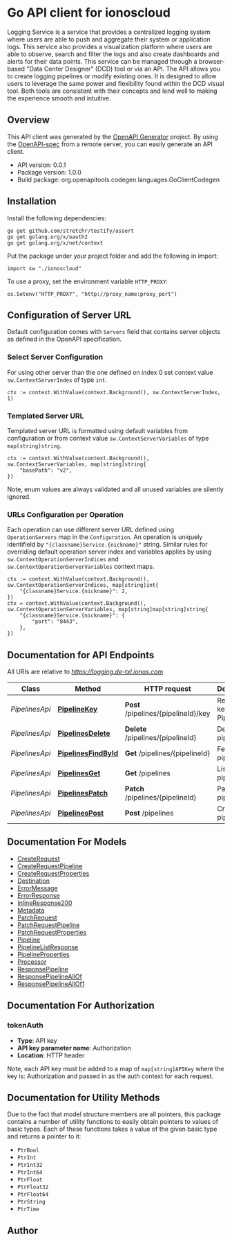 # Go API client for ionoscloud

Logging Service is a service that provides a centralized logging system where users are able to push and aggregate their system or application logs. This service also provides a visualization platform where users are able to observe, search and filter the logs and also create dashboards and alerts for their data points.
This service can be managed through a browser-based \"Data Center Designer\" (DCD) tool or via an API.
The API allows you to create logging pipelines or modify existing ones. It is designed to allow users to leverage the same power and flexibility found within the DCD visual tool. Both tools are consistent with their concepts and lend well to making the experience smooth and intuitive.

## Overview
This API client was generated by the [OpenAPI Generator](https://openapi-generator.tech) project.  By using the [OpenAPI-spec](https://www.openapis.org/) from a remote server, you can easily generate an API client.

- API version: 0.0.1
- Package version: 1.0.0
- Build package: org.openapitools.codegen.languages.GoClientCodegen

## Installation

Install the following dependencies:

```shell
go get github.com/stretchr/testify/assert
go get golang.org/x/oauth2
go get golang.org/x/net/context
```

Put the package under your project folder and add the following in import:

```golang
import sw "./ionoscloud"
```

To use a proxy, set the environment variable `HTTP_PROXY`:

```golang
os.Setenv("HTTP_PROXY", "http://proxy_name:proxy_port")
```

## Configuration of Server URL

Default configuration comes with `Servers` field that contains server objects as defined in the OpenAPI specification.

### Select Server Configuration

For using other server than the one defined on index 0 set context value `sw.ContextServerIndex` of type `int`.

```golang
ctx := context.WithValue(context.Background(), sw.ContextServerIndex, 1)
```

### Templated Server URL

Templated server URL is formatted using default variables from configuration or from context value `sw.ContextServerVariables` of type `map[string]string`.

```golang
ctx := context.WithValue(context.Background(), sw.ContextServerVariables, map[string]string{
	"basePath": "v2",
})
```

Note, enum values are always validated and all unused variables are silently ignored.

### URLs Configuration per Operation

Each operation can use different server URL defined using `OperationServers` map in the `Configuration`.
An operation is uniquely identifield by `"{classname}Service.{nickname}"` string.
Similar rules for overriding default operation server index and variables applies by using `sw.ContextOperationServerIndices` and `sw.ContextOperationServerVariables` context maps.

```
ctx := context.WithValue(context.Background(), sw.ContextOperationServerIndices, map[string]int{
	"{classname}Service.{nickname}": 2,
})
ctx = context.WithValue(context.Background(), sw.ContextOperationServerVariables, map[string]map[string]string{
	"{classname}Service.{nickname}": {
		"port": "8443",
	},
})
```

## Documentation for API Endpoints

All URIs are relative to *https://logging.de-txl.ionos.com*

Class | Method | HTTP request | Description
------------ | ------------- | ------------- | -------------
*PipelinesApi* | [**PipelineKey**](docs/api/PipelinesApi.md#pipelinekey) | **Post** /pipelines/{pipelineId}/key | Renews the key of a Pipeline
*PipelinesApi* | [**PipelinesDelete**](docs/api/PipelinesApi.md#pipelinesdelete) | **Delete** /pipelines/{pipelineId} | Delete a pipeline
*PipelinesApi* | [**PipelinesFindById**](docs/api/PipelinesApi.md#pipelinesfindbyid) | **Get** /pipelines/{pipelineId} | Fetch a pipeline
*PipelinesApi* | [**PipelinesGet**](docs/api/PipelinesApi.md#pipelinesget) | **Get** /pipelines | List pipelines
*PipelinesApi* | [**PipelinesPatch**](docs/api/PipelinesApi.md#pipelinespatch) | **Patch** /pipelines/{pipelineId} | Patch a pipeline
*PipelinesApi* | [**PipelinesPost**](docs/api/PipelinesApi.md#pipelinespost) | **Post** /pipelines | Create a pipeline


## Documentation For Models

 - [CreateRequest](docs/models/CreateRequest.md)
 - [CreateRequestPipeline](docs/models/CreateRequestPipeline.md)
 - [CreateRequestProperties](docs/models/CreateRequestProperties.md)
 - [Destination](docs/models/Destination.md)
 - [ErrorMessage](docs/models/ErrorMessage.md)
 - [ErrorResponse](docs/models/ErrorResponse.md)
 - [InlineResponse200](docs/models/InlineResponse200.md)
 - [Metadata](docs/models/Metadata.md)
 - [PatchRequest](docs/models/PatchRequest.md)
 - [PatchRequestPipeline](docs/models/PatchRequestPipeline.md)
 - [PatchRequestProperties](docs/models/PatchRequestProperties.md)
 - [Pipeline](docs/models/Pipeline.md)
 - [PipelineListResponse](docs/models/PipelineListResponse.md)
 - [PipelineProperties](docs/models/PipelineProperties.md)
 - [Processor](docs/models/Processor.md)
 - [ResponsePipeline](docs/models/ResponsePipeline.md)
 - [ResponsePipelineAllOf](docs/models/ResponsePipelineAllOf.md)
 - [ResponsePipelineAllOf1](docs/models/ResponsePipelineAllOf1.md)


## Documentation For Authorization



### tokenAuth

- **Type**: API key
- **API key parameter name**: Authorization
- **Location**: HTTP header

Note, each API key must be added to a map of `map[string]APIKey` where the key is: Authorization and passed in as the auth context for each request.


## Documentation for Utility Methods

Due to the fact that model structure members are all pointers, this package contains
a number of utility functions to easily obtain pointers to values of basic types.
Each of these functions takes a value of the given basic type and returns a pointer to it:

* `PtrBool`
* `PtrInt`
* `PtrInt32`
* `PtrInt64`
* `PtrFloat`
* `PtrFloat32`
* `PtrFloat64`
* `PtrString`
* `PtrTime`

## Author



